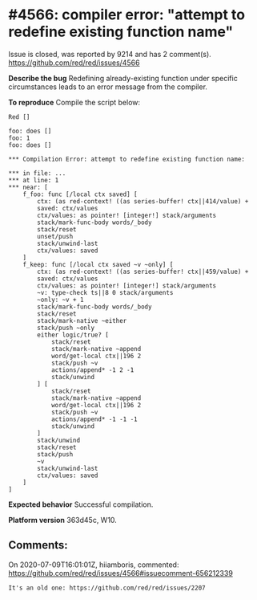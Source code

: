 
#4566: compiler error: "attempt to redefine existing function name"
================================================================================
Issue is closed, was reported by 9214 and has 2 comment(s).
<https://github.com/red/red/issues/4566>

**Describe the bug**
Redefining already-existing function under specific circumstances leads to an error message from the compiler.

**To reproduce**
Compile the script below:
```red
Red []

foo: does []
foo: 1
foo: does []
```

```red
*** Compilation Error: attempt to redefine existing function name:

*** in file: ...
*** at line: 1
*** near: [
    f_foo: func [/local ctx saved] [
        ctx: (as red-context! ((as series-buffer! ctx||414/value) +
        saved: ctx/values
        ctx/values: as pointer! [integer!] stack/arguments
        stack/mark-func-body words/_body
        stack/reset
        unset/push
        stack/unwind-last
        ctx/values: saved
    ]
    f_keep: func [/local ctx saved ~v ~only] [
        ctx: (as red-context! ((as series-buffer! ctx||459/value) +
        saved: ctx/values
        ctx/values: as pointer! [integer!] stack/arguments
        ~v: type-check ts||8 0 stack/arguments
        ~only: ~v + 1
        stack/mark-func-body words/_body
        stack/reset
        stack/mark-native ~either
        stack/push ~only
        either logic/true? [
            stack/reset
            stack/mark-native ~append
            word/get-local ctx||196 2
            stack/push ~v
            actions/append* -1 2 -1
            stack/unwind
        ] [
            stack/reset
            stack/mark-native ~append
            word/get-local ctx||196 2
            stack/push ~v
            actions/append* -1 -1 -1
            stack/unwind
        ]
        stack/unwind
        stack/reset
        stack/push
        ~v
        stack/unwind-last
        ctx/values: saved
    ]
]
```

**Expected behavior**
Successful compilation.

**Platform version**
 363d45c, W10.



Comments:
--------------------------------------------------------------------------------

On 2020-07-09T16:01:01Z, hiiamboris, commented:
<https://github.com/red/red/issues/4566#issuecomment-656212339>

    It's an old one: https://github.com/red/red/issues/2207

